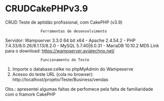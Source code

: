 # CRUDCakePHPv3.9
CRUD Teste de aptidão profissional, com CakePHP (v3.9)

                    Ferramentas de desenvolvimento

Servidor: Wampserver 3.3.0 64 bit x64 - Apache 2.4.54.2 - PHP 7.4.33/8.0.26/8.1.13/8.2.0 - MySQL 5.7.40|8.0.31 - MariaDB 10.10.2 MD5
Link para o download: https://wampserver.aviatechno.net/

                    Funcionamento do Teste
1) Importe o database:celke no phpMyAdmin do Wampeserve
2) Acesso do teste URL (cola no browser): http://localhost/projeto/Teste/Business/vendas

Obs.: apresentei algumas faltas de perfomece pela falta de familiaridade com o framork CakePHP
